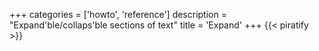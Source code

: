 +++
categories = ['howto', 'reference']
description = "Expand'ble/collaps'ble sections of text"
title = 'Expand'
+++
{{< piratify >}}